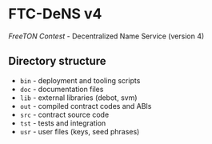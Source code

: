 # FTC-DeNS v4
_FreeTON Contest_ - Decentralized Name Service (version 4)

## Directory structure
* `bin` - deployment and tooling scripts
* `doc` - documentation files
* `lib` - external libraries (debot, svm)
* `out` - compiled contract codes and ABIs
* `src` - contract source code
* `tst` - tests and integration
* `usr` - user files (keys, seed phrases)
